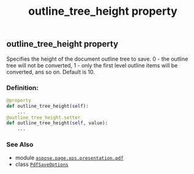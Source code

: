 ﻿---
title: outline_tree_height property
second_title: Aspose.Page for Python via .NET API References
description: 
type: docs
weight: 90
url: /python-net/aspose.page.xps.presentation.pdf/pdfsaveoptions/outline_tree_height/
is_root: false
---

## outline_tree_height property


Specifies the height of the document outline tree to save.
0 - the outline tree will not be converted,
1 - only the first level outline items will be converted,
ans so on.
Default is 10.
### Definition:
```python
@property
def outline_tree_height(self):
    ...
@outline_tree_height.setter
def outline_tree_height(self, value):
    ...
```

### See Also
* module [`aspose.page.xps.presentation.pdf`](../../)
* class [`PdfSaveOptions`](/page/python-net/aspose.page.xps.presentation.pdf/pdfsaveoptions)
